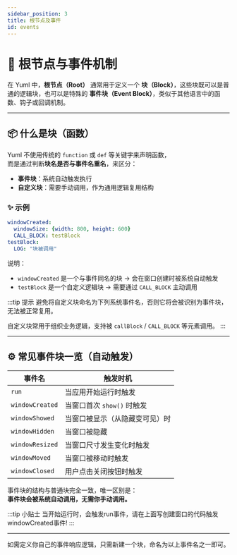 ```yaml
---
sidebar_position: 3
title: 根节点及事件
id: events
---
```


# 🌱 根节点与事件机制

在 Yuml 中，**根节点（Root）** 通常用于定义一个 **块（Block）**，这些块既可以是普通的逻辑块，也可以是特殊的 **事件块（Event Block）**，类似于其他语言中的函数、钩子或回调机制。

---

## 📦 什么是块（函数）

Yuml 不使用传统的 `function` 或 `def` 等关键字来声明函数，  
而是通过判断**块名是否与事件名重名**，来区分：

- **事件块**：系统自动触发执行
- **自定义块**：需要手动调用，作为通用逻辑复用结构

### ✨ 示例
```yaml
windowCreated:  
  windowSize: {width: 800, height: 600}  
  CALL_BLOCK: testBlock  
testBlock:  
  LOG: "块被调用"
```
说明：

- `windowCreated` 是一个与事件同名的块 → 会在窗口创建时被系统自动触发
- `testBlock` 是一个自定义逻辑块 → 需要通过 `CALL_BLOCK` 主动调用

:::tip 提示
避免将自定义块命名为下列系统事件名，否则它将会被识别为事件块，无法被正常复用。

自定义块常用于组织业务逻辑，支持被 `callBlock` / `CALL_BLOCK` 等元素调用。
:::

---

## ⚙️ 常见事件块一览（自动触发）

| 事件名         | 触发时机                        |
|----------------|----------------------------------|
| `run`          | 当应用开始运行时触发           |
| `windowCreated`| 当窗口首次 `show()` 时触发      |
| `windowShowed` | 当窗口被显示（从隐藏变可见）时 |
| `windowHidden` | 当窗口被隐藏                    |
| `windowResized`| 当窗口尺寸发生变化时触发       |
| `windowMoved`  | 当窗口被移动时触发              |
| `windowClosed` | 用户点击关闭按钮时触发         |

事件块的结构与普通块完全一致，唯一区别是：  
**事件块会被系统自动调用，无需你手动调用。**

:::tip 小贴士
当开始运行时，会触发run事件，请在上面写创建窗口的代码触发windowCreated事件!
:::

---

如需定义你自己的事件响应逻辑，只需新建一个块，命名为以上事件名之一即可。